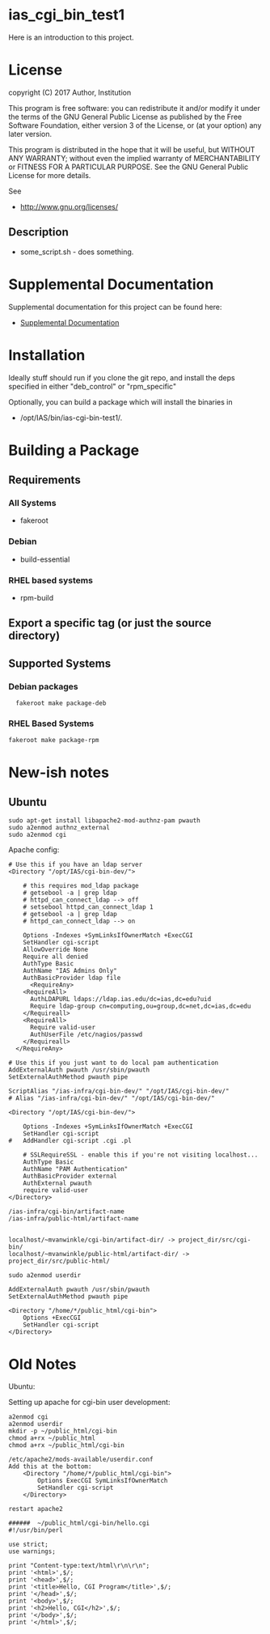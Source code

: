 # ias_cgi_bin_test1

Here is an introduction to this project.

# License

copyright (C) 2017 Author, Institution

This program is free software: you can redistribute it and/or modify
it under the terms of the GNU General Public License as published by
the Free Software Foundation, either version 3 of the License, or
(at your option) any later version.

This program is distributed in the hope that it will be useful,
but WITHOUT ANY WARRANTY; without even the implied warranty of
MERCHANTABILITY or FITNESS FOR A PARTICULAR PURPOSE.  See the
GNU General Public License for more details.

See 

* http://www.gnu.org/licenses/

## Description

* some_script.sh - does something.

# Supplemental Documentation

Supplemental documentation for this project can be found here:

* [Supplemental Documentation](./doc/index.md)

# Installation

Ideally stuff should run if you clone the git repo, and install the deps specified
in either "deb_control" or "rpm_specific"

Optionally, you can build a package which will install the binaries in

* /opt/IAS/bin/ias-cgi-bin-test1/.

# Building a Package

## Requirements

### All Systems

* fakeroot

### Debian

* build-essential

### RHEL based systems

* rpm-build

## Export a specific tag (or just the source directory)

## Supported Systems

### Debian packages

```
  fakeroot make package-deb
```

### RHEL Based Systems

```
fakeroot make package-rpm
```

# New-ish notes
## Ubuntu

```
sudo apt-get install libapache2-mod-authnz-pam pwauth
sudo a2enmod authnz_external
sudo a2enmod cgi

```

Apache config:

```
# Use this if you have an ldap server
<Directory "/opt/IAS/cgi-bin-dev/">

	# this requires mod_ldap package
	# getsebool -a | grep ldap
	# httpd_can_connect_ldap --> off
	# setsebool httpd_can_connect_ldap 1
	# getsebool -a | grep ldap
	# httpd_can_connect_ldap --> on

    Options -Indexes +SymLinksIfOwnerMatch +ExecCGI
    SetHandler cgi-script
    AllowOverride None
    Require all denied
    AuthType Basic
    AuthName "IAS Admins Only"
    AuthBasicProvider ldap file
      <RequireAny>    
    <RequireAll>    
      AuthLDAPURL ldaps://ldap.ias.edu/dc=ias,dc=edu?uid    
      Require ldap-group cn=computing,ou=group,dc=net,dc=ias,dc=edu    
    </Requireall>    
    <RequireAll>    
      Require valid-user    
      AuthUserFile /etc/nagios/passwd    
    </Requireall>    
  </RequireAny>

# Use this if you just want to do local pam authentication
AddExternalAuth pwauth /usr/sbin/pwauth
SetExternalAuthMethod pwauth pipe

ScriptAlias "/ias-infra/cgi-bin-dev/" "/opt/IAS/cgi-bin-dev/"
# Alias "/ias-infra/cgi-bin-dev/" "/opt/IAS/cgi-bin-dev/"

<Directory "/opt/IAS/cgi-bin-dev/">

    Options -Indexes +SymLinksIfOwnerMatch +ExecCGI
    SetHandler cgi-script
#	AddHandler cgi-script .cgi .pl

    # SSLRequireSSL - enable this if you're not visiting localhost...
    AuthType Basic
    AuthName "PAM Authentication"
    AuthBasicProvider external
    AuthExternal pwauth
    require valid-user
</Directory>

```

```
/ias-infra/cgi-bin/artifact-name
/ias-infra/public-html/artifact-name


localhost/~mvanwinkle/cgi-bin/artifact-dir/ -> project_dir/src/cgi-bin/
localhost/~mvanwinkle/public-html/artifact-dir/ -> project_dir/src/public-html/

```

```
sudo a2enmod userdir

```

```
AddExternalAuth pwauth /usr/sbin/pwauth
SetExternalAuthMethod pwauth pipe

<Directory "/home/*/public_html/cgi-bin">
    Options +ExecCGI
    SetHandler cgi-script
</Directory>
```

# Old Notes

Ubuntu:

Setting up apache for cgi-bin user development:

```
a2enmod cgi
a2enmod userdir
mkdir -p ~/public_html/cgi-bin
chmod a+rx ~/public_html
chmod a+rx ~/public_html/cgi-bin

/etc/apache2/mods-available/userdir.conf
Add this at the bottom:
    <Directory "/home/*/public_html/cgi-bin">
        Options ExecCGI SymLinksIfOwnerMatch 
        SetHandler cgi-script
    </Directory>

restart apache2

######  ~/public_html/cgi-bin/hello.cgi
#!/usr/bin/perl

use strict;
use warnings;

print "Content-type:text/html\r\n\r\n";
print '<html>',$/;
print '<head>',$/;
print '<title>Hello, CGI Program</title>',$/;
print '</head>',$/;
print '<body>',$/;
print '<h2>Hello, CGI</h2>',$/;
print '</body>',$/;
print '</html>',$/;

```
